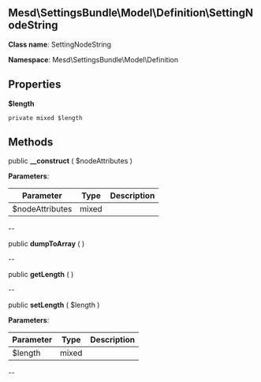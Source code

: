 Mesd\SettingsBundle\Model\Definition\SettingNodeString
---------------


**Class name**: SettingNodeString

**Namespace**: Mesd\SettingsBundle\Model\Definition







    

    





Properties
----------


**$length**  



    private mixed $length






Methods
-------


public **__construct** ( $nodeAttributes )











**Parameters**:

| Parameter | Type | Description |
|-----------|------|-------------|
| $nodeAttributes | mixed |  |

--

public **dumpToArray** (  )











--

public **getLength** (  )











--

public **setLength** ( $length )











**Parameters**:

| Parameter | Type | Description |
|-----------|------|-------------|
| $length | mixed |  |

--
